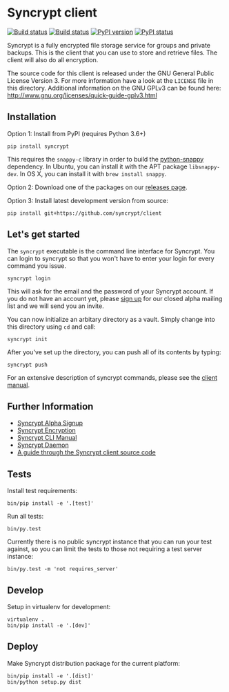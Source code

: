 # Syncrypt client

[![Build status](https://travis-ci.org/syncrypt/client.svg?branch=master)](https://travis-ci.org/syncrypt/client)
[![Build status](https://ci.appveyor.com/api/projects/status/9jjn4gadwlc802c7?svg=true)](https://ci.appveyor.com/project/Syncrypt/client)
[![PyPI version](https://img.shields.io/pypi/v/syncrypt.svg)](https://pypi.python.org/pypi/syncrypt)
[![PyPI status](https://img.shields.io/pypi/status/syncrypt.svg)](https://pypi.python.org/pypi/syncrypt)

Syncrypt is a fully encrypted file storage service for groups and private
backups. This is the client that you can use to store and retrieve files.
The client will also do all encryption.

The source code for this client is released under the GNU General Public License
Version 3. For more information have a look at the `LICENSE` file in this
directory. Additional information on the GNU GPLv3 can be found here:
http://www.gnu.org/licenses/quick-guide-gplv3.html

## Installation

Option 1: Install from PyPI (requires Python 3.6+)

    pip install syncrypt

This requires the ``snappy-c`` library in order to build the
[python-snappy](https://github.com/andrix/python-snappy) dependency. In Ubuntu,
you can install it with the APT package ``libsnappy-dev``. In OS X, you can
install it with ```brew install snappy```.

Option 2: Download one of the packages on our [releases page](https://alpha.syncrypt.space/releases/).

Option 3: Install latest development version from source:

    pip install git+https://github.com/syncrypt/client

## Let's get started

The ``syncrypt`` executable is the command line interface for Syncrypt. You
can login to syncrypt so that you won't have to enter your login for every
command you issue.

    syncrypt login

This will ask for the email and the password of your Syncrypt account. If you
do not have an account yet, please [sign up](https://syncrypt.space/) for our
closed alpha mailing list and we will send you an invite.

You can now initialize an arbitary directory as a vault. Simply change into
this directory using ``cd`` and call:

    syncrypt init

After you've set up the directory, you can push all of its contents by typing:

    syncrypt push

For an extensive description of syncrypt commands, please see the [client
manual](docs/manual.md).

## Further Information

 * [Syncrypt Alpha Signup](https://syncrypt.space/)
 * [Syncrypt Encryption](docs/encryption.md)
 * [Syncrypt CLI Manual](docs/manual.md)
 * [Syncrypt Daemon](docs/daemon.md)
 * [A guide through the Syncrypt client source code](docs/source_guide.md)

## Tests

Install test requirements:

    bin/pip install -e '.[test]'

Run all tests:

    bin/py.test

Currently there is no public syncrypt instance that you can run your test
against, so you can limit the tests to those not requiring a test server
instance:

    bin/py.test -m 'not requires_server'

## Develop

Setup in virtualenv for development:

    virtualenv .
    bin/pip install -e '.[dev]'

## Deploy

Make Syncrypt distribution package for the current platform:

    bin/pip install -e '.[dist]'
    bin/python setup.py dist
